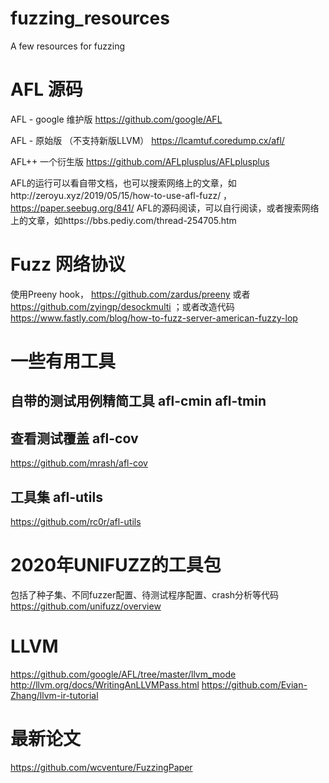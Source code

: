 # fuzzing_resources
A few resources for fuzzing


# AFL 源码

AFL - google 维护版
https://github.com/google/AFL

AFL - 原始版 （不支持新版LLVM）
https://lcamtuf.coredump.cx/afl/

AFL++ 一个衍生版
https://github.com/AFLplusplus/AFLplusplus

AFL的运行可以看自带文档，也可以搜索网络上的文章，如http://zeroyu.xyz/2019/05/15/how-to-use-afl-fuzz/  ，  https://paper.seebug.org/841/
AFL的源码阅读，可以自行阅读，或者搜索网络上的文章，如https://bbs.pediy.com/thread-254705.htm

# Fuzz 网络协议
使用Preeny hook，
https://github.com/zardus/preeny
或者 https://github.com/zyingp/desockmulti
；或者改造代码 https://www.fastly.com/blog/how-to-fuzz-server-american-fuzzy-lop

# 一些有用工具
## 自带的测试用例精简工具 afl-cmin afl-tmin
## 查看测试覆盖 afl-cov
https://github.com/mrash/afl-cov
## 工具集 afl-utils
https://github.com/rc0r/afl-utils
# 2020年UNIFUZZ的工具包
包括了种子集、不同fuzzer配置、待测试程序配置、crash分析等代码
https://github.com/unifuzz/overview


# LLVM

https://github.com/google/AFL/tree/master/llvm_mode
http://llvm.org/docs/WritingAnLLVMPass.html
https://github.com/Evian-Zhang/llvm-ir-tutorial

# 最新论文
https://github.com/wcventure/FuzzingPaper
